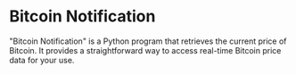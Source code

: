 # Bitcoin Notification


"Bitcoin Notification" is a Python program that retrieves the current price of Bitcoin. It provides a straightforward way to access real-time Bitcoin price data for your use.
